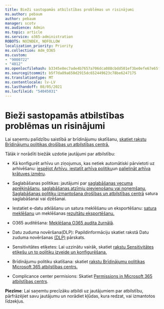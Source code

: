 ```yaml
---
title: Bieži sastopamās atbilstības problēmas un risinājumi
ms.author: pebaum
author: pebaum
manager: scotv
ms.audience: Admin
ms.topic: article
ms.service: o365-administration
ROBOTS: NOINDEX, NOFOLLOW
localization_priority: Priority
ms.collection: Adm_O365
ms.custom:
- "9000722"
- "4812"
ms.openlocfilehash: b3345e8ec7ade4b7657a706dca088cbdd501ef3be0efe67e65facdabbaf5c98a
ms.sourcegitcommit: b5f7da89a650d2915dc652449623c78be6247175
ms.translationtype: MT
ms.contentlocale: lv-LV
ms.lasthandoff: 08/05/2021
ms.locfileid: "54045031"
---
```

# <a name="compliance-common-issues-and-resolutions"></a>Bieži sastopamās atbilstības problēmas un risinājumi

Lai saņemtu palīdzību saistībā ar brīdinājumu skatīšanu, [skatiet rakstu Brīdinājumu politikas drošības un atbilstības centrā.](/microsoft-365/compliance/alert-policies)

Tālāk ir norādīti biežāk uzdotie jautājumi par atbilstību:

- Kā konfigurēt arhīvu un ziņojumus, kas netiek automātiski pārvietoti uz arhivēšanu: [iespējot Arhīvu, iestatīt arhīva politiku](/microsoft-365/compliance/set-up-an-archive-and-deletion-policy-for-mailboxes)un [palielināt arhīva krātuves izmēru](/microsoft-365/compliance/enable-unlimited-archiving).

- Saglabāšanas politikas: jautājumi par [saglabāšanas vecuma aprēķināšanu](/exchange/security-and-compliance/messaging-records-management/retention-age), [saglabāšanas atzīmju pievienošanu vai noņemšanu](/exchange/security-and-compliance/messaging-records-management/add-or-remove-retention-tags), [Saglabāšanas politiku izmantošana drošības un atbilstības centrā](/exchange/security-and-compliance/messaging-records-management/create-a-retention-policy) satura saglabāšanai vai dzēšanai.

- Iestatiet e-datu atklāšanu un satura meklēšanu un eksportēšanu: [satura meklēšanu](/microsoft-365/compliance/content-search) un meklēšanas [rezultātu eksportēšanu.](/microsoft-365/compliance/export-search-results)

- O365 auditēšana: [Meklēšana O365 audita žurnālā](/microsoft-365/compliance/search-the-audit-log-in-security-and-compliance).

- Datu zuduma novēršana(DLP): Papildinformāciju skatiet rakstā Datu zuduma novēršanas [(DLP)](/microsoft-365/compliance/data-loss-prevention-policies) pārskats.
 
- Sensitivitātes etiķetes: Lai uzzinātu vairāk, skatiet [rakstu Sensitivitātes etiķešu un to politiku izveide un konfigurēšana.](/microsoft-365/compliance/create-sensitivity-labels)

- Brīdinājumu politiku skatīšana: skatiet [rakstu Brīdinājumu politikas Microsoft 365 atbilstības centrs.](/microsoft-365/compliance/alert-policies)

- Complicance center permisions: Skatiet [Permissions in Microsoft 365 atbilstības centrs](/microsoft-365/compliance/microsoft-365-compliance-center-permissions).

**Piezīme**: Lai saņemtu precīzāku atbildi uz jautājumiem par atbilstību, pārfrāzējiet savu jautājumu un norādiet kļūdas, kura redzat, vai izmantotos līdzekļus.
